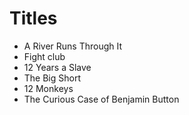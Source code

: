 # Titles

- A River Runs Through It
- Fight club
- 12 Years a Slave
- The Big Short
- 12 Monkeys
- The Curious Case of Benjamin Button